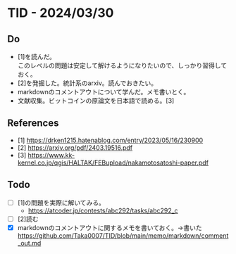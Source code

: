 # TID - 2024/03/30

<!--
## Learnings
- 
- 
-->
## Do
- [1]を読んだ。<br>このレベルの問題は安定して解けるようになりたいので、しっかり習得しておく。<br>
- [2]を発掘した。統計系のarxiv。読んでおきたい。
- markdownのコメントアウトについて学んだ。メモ書いとく。
- 文献収集。ビットコインの原論文を日本語で読める。[3]

<!--
## Reflections & Insights
- 
- 

## Plans for Tomorrow
-->
 
  
## References
- [1] https://drken1215.hatenablog.com/entry/2023/05/16/230900
- [2] https://arxiv.org/pdf/2403.19516.pdf
- [3] https://www.kk-kernel.co.jp/qgis/HALTAK/FEBupload/nakamotosatoshi-paper.pdf

## Todo
- [ ] [1]の問題を実際に解いてみる。
  - https://atcoder.jp/contests/abc292/tasks/abc292_c
- [ ] [2]読む
- [x] markdownのコメントアウトに関するメモを書いておく。→書いた https://github.com/Taka0007/TID/blob/main/memo/markdown/comment_out.md
